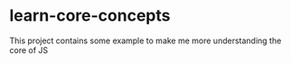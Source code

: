# learn-core-concepts
This project contains some example to make me more understanding the core of JS
